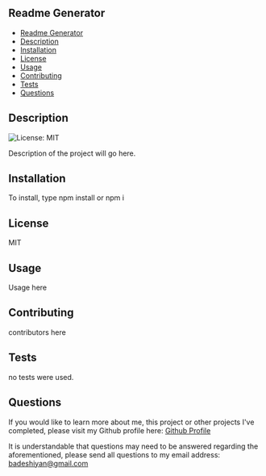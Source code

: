 ## Readme Generator
- [Readme Generator](#readme-generator)
- [Description](#description)
- [Installation](#installation)
- [License](#license)
- [Usage](#usage)
- [Contributing](#contributing)
- [Tests](#tests)
- [Questions](#questions)

## Description
![License: MIT](https://img.shields.io/badge/License-MIT-yellow.svg)

Description of the project will go here.

## Installation
To install, type npm install or npm i

## License
MIT

## Usage
Usage here

## Contributing
contributors here

## Tests
no tests were used.

## Questions
If you would like to learn more about me, this project or other projects I've completed, please visit my Github profile here: [Github Profile](https://github.com/badeshiyan)

It is understandable that questions may need to be answered regarding the aforementioned, please send all questions to my email address: badeshiyan@gmail.com